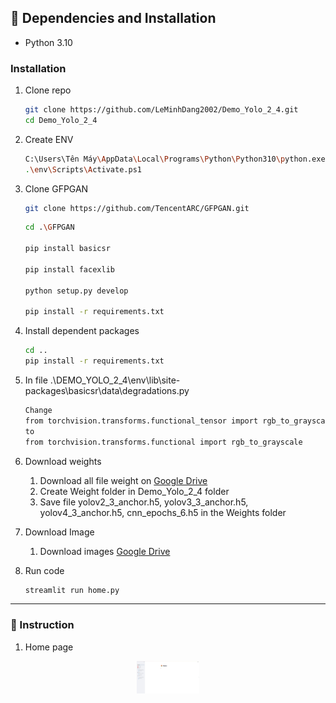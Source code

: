 ## :wrench: Dependencies and Installation

- Python 3.10

### Installation

1. Clone repo

    ```bash
    git clone https://github.com/LeMinhDang2002/Demo_Yolo_2_4.git
    cd Demo_Yolo_2_4
    ```
2. Create ENV
    ```bash
    C:\Users\Tên Máy\AppData\Local\Programs\Python\Python310\python.exe -m venv env
    .\env\Scripts\Activate.ps1
    ```

3. Clone GFPGAN
    ```bash
    git clone https://github.com/TencentARC/GFPGAN.git
    ```
    ```bash
    cd .\GFPGAN

    pip install basicsr

    pip install facexlib

    python setup.py develop

    pip install -r requirements.txt

    ```
4. Install dependent packages
    ```bash
    cd ..
    pip install -r requirements.txt
    ```
5. In file .\DEMO_YOLO_2_4\env\lib\site-packages\basicsr\data\degradations.py
    ```bash
    Change
    from torchvision.transforms.functional_tensor import rgb_to_grayscale
    to
    from torchvision.transforms.functional import rgb_to_grayscale
    ```

6. Download weights
    1. Download all file weight on [Google Drive](https://drive.google.com/drive/u/0/folders/107Mbd57HGSR5UPSTwB4yCKrMrJfbn-ri)
    2. Create Weight folder in Demo_Yolo_2_4 folder
    3. Save file yolov2_3_anchor.h5, yolov3_3_anchor.h5, yolov4_3_anchor.h5, cnn_epochs_6.h5 in the Weights folder

7. Download Image
    1. Download images [Google Drive](https://drive.google.com/drive/u/0/folders/1FdTowwdpC7T-9KiS_Edi-DK1Ch90R144)

8. Run code
    ```bash
    streamlit run home.py
    ```
---
### :book: Instruction

1. Home page

<p align="center">
  <img src="./Image_Readme/img_1.jpg" style="width: 100px;">
</p>